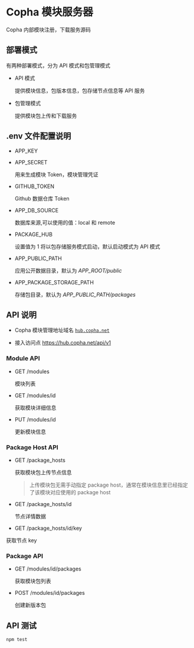 # Copha 模块服务器
Copha 内部模块注册，下载服务源码

## 部署模式
有两种部署模式，分为 API 模式和包管理模式
* API 模式

  提供模块信息，包版本信息，包存储节点信息等 API 服务
* 包管理模式

  提供模块包上传和下载服务


## .env 文件配置说明
- APP_KEY
- APP_SECRET

    用来生成模块 Token，模块管理凭证
- GITHUB_TOKEN

    Github 数据仓库 Token
- APP_DB_SOURCE

    数据库来源,可以使用的值：local 和 remote

- PACKAGE_HUB

    设置值为 1 将以包存储服务模式启动，默认启动模式为 API 模式
- APP_PUBLIC_PATH

    应用公开数据目录，默认为 *APP_ROOT/public*
- APP_PACKAGE_STORAGE_PATH

    存储包目录，默认为 *APP_PUBLIC_PATH/packages*

## API 说明
- Copha 模块管理地址域名 [`hub.copha.net`](https://hub.copha.net)

- 接入访问点 https://hub.copha.net/api/v1
### Module API
- GET /modules

  模块列表

- GET /modules/id

  获取模块详细信息

- PUT /modules/id

  更新模块信息
### Package Host API
- GET /package_hosts

  获取模块包上传节点信息

  > 上传模块包无需手动指定 package host，通常在模块信息里已经指定了该模块对应使用的 package host

- GET /package_hosts/id

  节点详情数据
  
 - GET /package_hosts/id/key

  获取节点 key

### Package API
- GET /modules/id/packages

  获取模块包列表

- POST /modules/id/packages

  创建新版本包

## API 测试

```js
npm test
```



